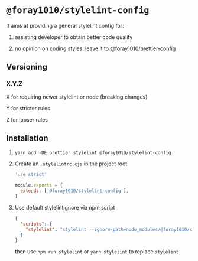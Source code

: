 # `@foray1010/stylelint-config`

It aims at providing a general stylelint config for:

1. assisting developer to obtain better code quality

1. no opinion on coding styles, leave it to [@foray1010/prettier-config](../prettier-config)

## Versioning

### X.Y.Z

X for requiring newer stylelint or node (breaking changes)

Y for stricter rules

Z for looser rules

## Installation

1. `yarn add -DE prettier stylelint @foray1010/stylelint-config`

1. Create an `.stylelintrc.cjs` in the project root

   ```js
   'use strict'

   module.exports = {
     extends: ['@foray1010/stylelint-config'],
   }
   ```

1. Use default stylelintignore via npm script

   ```json
   {
     "scripts": {
       "stylelint": "stylelint --ignore-path=node_modules/@foray1010/stylelint-config/stylelintignore"
     }
   }
   ```

   then use `npm run stylelint` or `yarn stylelint` to replace `stylelint`
